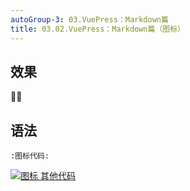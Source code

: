 ```yaml
---
autoGroup-3: 03.VuePress：Markdown篇
title: 03.02.VuePress：Markdown篇（图标）
---
```


## 效果

:woman_mechanic:

## 语法

```
:图标代码:
```


[![](https://img.shields.io/badge/图标-其他代码-red.svg "图标 其他代码")](https://github.com/markdown-it/markdown-it-emoji/blob/master/lib/data/full.json)
